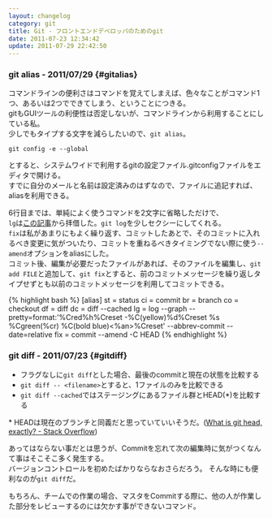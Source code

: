 ```yaml
---
layout: changelog
category: git 
title: Git - フロントエンドデベロッパのためのgit
date: 2011-07-23 12:34:42
update: 2011-07-29 22:42:50
---
```


### git alias - 2011/07/29 {#gitalias}

コマンドラインの便利さはコマンドを覚えてしまえば、色々なことがコマンド1つ、あるいは2つでできてしまう、ということにつきる。  
gitもGUIツールの利便性は否定しないが、コマンドラインから利用することにしている私。  
少しでもタイプする文字を減らしたいので、``git alias``。

``git config -e --global``

とすると、システムワイドで利用するgitの設定ファイル.gitconfigファイルをエディタで開ける。  
すでに自分のメールと名前は設定済みのはずなので、ファイルに追記すれば、aliasを利用できる。

6行目までは、単純によく使うコマンドを2文字に省略しただけで、  
``lg``は[この記事](http://www.jukie.net/bart/blog/pimping-out-git-log)から拝借した。``git log``を少しセクシーにしてくれる。  
``fix``は私があまりにもよく繰り返す、コミットしたあとで、そのコミットに入れるべき変更に気がついたり、コミットを重ねるべきタイミングでない際に使う``--amend``オプションをaliasにした。  
コミット後、編集が必要だったファイルがあれば、そのファイルを編集し、``git add
FILE``と追加して、``git
fix``とすると、前のコミットメッセージを繰り返しタイプせずとも以前のコミットメッセージを利用してコミットできる。

{% highlight bash %}
[alias]
st = status
ci = commit
br = branch
co = checkout
df = diff
dc = diff --cached
lg = log --graph --pretty=format:'%Cred%h%Creset -%C(yellow)%d%Creset %s %Cgreen(%cr) %C(bold blue)<%an>%Creset' --abbrev-commit --date=relative
fix = commit --amend -C HEAD
{% endhighlight %}

### git diff - 2011/07/23 {#gitdiff}

- フラグなしに``git diff``とした場合、最後のcommitと現在の状態を比較する
- ``git diff -- <filename>``とすると、1ファイルのみを比較できる
- ``git diff --cached``ではステージングにあるファイル群とHEAD(*)を比較する

\* HEADは現在のブランチと同義だと思っていていいそうだ。([What is git head, exactly? - Stack Overflow](http://stackoverflow.com/questions/2304087/what-is-git-head-exactly))

あってはならない事だとは思うが、Commitを忘れて次の編集時に気がつくなんて事はそこそこ多く発生する。  
バージョンコントロールを初めたばかりならなおさらだろう。
そんな時にも便利なのが``git diff``だ。

もちろん、チームでの作業の場合、マスタをCommitする際に、他の人が作業した部分をレビューするのには欠かす事ができないコマンド。
